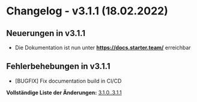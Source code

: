 # Changelog - v3.1.1 (18.02.2022)

## Neuerungen in v3.1.1

* Die Dokumentation ist nun unter **https://docs.starter.team/** erreichbar

## Fehlerbehebungen in v3.1.1

* [BUGFIX] Fix documentation build in CI/CD

**Vollständige Liste der Änderungen:** [3.1.0..3.1.1](https://gitlab.com/starterteam/team/base/-/compare/3.1.0...3.1.1?from_project_id=30285894)

